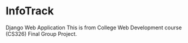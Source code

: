# InfoTrack
Django Web Application 
This is from College Web Development course (CS326) Final Group Project.
